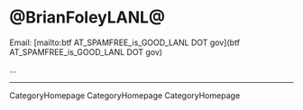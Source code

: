 # @BrianFoleyLANL@
Email: [mailto:btf AT_SPAMFREE_is_GOOD_LANL DOT gov](btf AT_SPAMFREE_is_GOOD_LANL DOT gov)

...

----
CategoryHomepage CategoryHomepage CategoryHomepage
